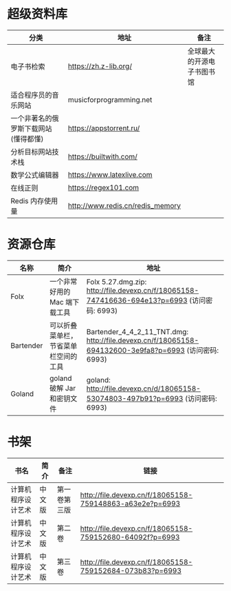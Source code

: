 # 超级资料库

| 分类                                 | 地址                             | 备注                       |
| ------------------------------------ | -------------------------------- | -------------------------- |
| 电子书检索                           | https://zh.z-lib.org/            | 全球最大的开源电子书图书馆 |
| 适合程序员的音乐网站                 | musicforprogramming.net          |
| 一个非著名的俄罗斯下载网站(懂得都懂) | https://appstorrent.ru/          |                            |
| 分析目标网站技术栈                   | https://builtwith.com/           |                            |
| 数学公式编辑器                       | https://www.latexlive.com        |                            |
| 在线正则                             | https://regex101.com             |                            |
| Redis 内存使用量                     | http://www.redis.cn/redis_memory |                            |

# 资源仓库

| 名称      | 简介                                 | 地址                                                                                                  |
| --------- | ------------------------------------ | ----------------------------------------------------------------------------------------------------- |
| Folx      | 一个非常好用的 Mac 端下载工具        | Folx 5.27.dmg.zip: http://file.devexp.cn/f/18065158-747416636-694e13?p=6993 (访问密码: 6993)          |
| Bartender | 可以折叠菜单栏，节省菜单栏空间的工具 | Bartender_4_4_2_11_TNT.dmg: http://file.devexp.cn/f/18065158-694132600-3e9fa8?p=6993 (访问密码: 6993) |
| Goland    | goland 破解 Jar 和密钥文件           | goland: http://file.devexp.cn/d/18065158-53074803-497b91?p=6993 (访问密码: 6993)                      |

# 书架

| 书名               | 简介   | 备注         | 链接                                                     |
| ------------------ | ------ | ------------ | -------------------------------------------------------- |
| 计算机程序设计艺术 | 中文版 | 第一卷第三版 | http://file.devexp.cn/f/18065158-759148863-a63e2e?p=6993 |
| 计算机程序设计艺术 | 中文版 | 第二卷       | http://file.devexp.cn/f/18065158-759152680-64092f?p=6993 |
| 计算机程序设计艺术 | 中文版 | 第三卷       | http://file.devexp.cn/f/18065158-759152684-073b83?p=6993 |
